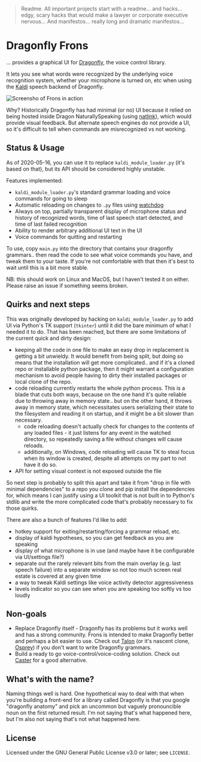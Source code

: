 > Readme. All important projects start with a readme... and hacks... edgy, scary hacks that would make a lawyer or corporate executive nervous... And manifestos... really long and dramatic manifestos...

# Dragonfly Frons

... provides a graphical UI for [Dragonfly](https://github.com/dictation-toolbox/dragonfly), the voice control library.

It lets you see what words were recognized by the underlying voice recognition system, whether your microphone is turned on, etc when using the [Kaldi](https://dragonfly2.readthedocs.io/en/latest/kaldi_engine.html) speech backend of Dragonfly.

![Screensho of Frons in action](https://user-images.githubusercontent.com/931544/82132678-1cf69780-9797-11ea-93f8-bf6116277029.png)

Why? Historically Dragonfly has had minimal (or no) UI because it relied on being hosted inside Dragon NaturallySpeaking (using [natlink](https://qh.antenna.nl/unimacro/index.html)), which would provide visual feedback. But alternate speech engines do not provide a UI, so it's difficult to tell when commands are misrecognized vs not working.

## Status & Usage

As of 2020-05-16, you can use it to replace `kaldi_module_loader.py` (it's based on that), but its API should be considered highly unstable.

Features implemented:

* `kaldi_module_loader.py`'s standard grammar loading and voice commands for going to sleep
* Automatic reloading on changes to `.py` files using [watchdog](https://github.com/gorakhargosh/watchdog)
* Always on top, partially transparent display of microphone status and history of recognized words, time of last speech start detected, and time of last failed recognition
* Ability to render arbitrary additional UI text in the UI
* Voice commands for quitting and restarting

To use, copy `main.py` into the directory that contains your dragonfly grammars.. then read the code to see what voice commands you have, and tweak them to your taste. If you're not comfortable with that then it's best to wait until this is a bit more stable.

NB: this should work on Linux and MacOS, but I haven't tested it on either. Please raise an issue if something seems broken.

## Quirks and next steps

This was originally developed by hacking on `kaldi_module_loader.py` to add UI via Python's TK support (`tkinter`) until it did the bare minimum of what I needed it to do. That has been reached, but there are some limitations of the current quick and dirty design:

* keeping all the code in one file to make an easy drop in replacement is getting a bit unwieldy. It would benefit from being split, but doing so means that the installation will get more complicated.. and if it's a cloned repo or installable python package, then it might warrant a configuration mechanism to avoid people having to dirty their installed packages or local clone of the repo.
* code reloading currently restarts the whole python process. This is a blade that cuts both ways, because on the one hand it's quite reliable due to throwing away in memory state.. but on the other hand, it throws away in memory state, which necessitates users serializing their state to the filesystem and reading it on startup, and it might be a bit slower than necessary.
    * code reloading doesn't actually check for changes to the contents of any loaded files - it just listens for any event in the watched directory, so repeatedly saving a file without changes will cause reloads.
    * additionally, on Windows, code reloading will cause TK to steal focus when its window is created, despite all attempts on my part to not have it do so.
* API for setting visual context is not exposed outside the file

So next step is probably to split this apart and take it from "drop in file with minimal dependencies" to a repo you clone and pip install the dependencies for, which means I can justify using a UI toolkit that is not built in to Python's stdlib and write the more complicated code that's probably necessary to fix those quirks.

There are also a bunch of features I'd like to add:

* hotkey support for exiting/restarting/forcing a grammar reload, etc.
* display of kaldi hypotheses, so you can get feedback as you are speaking
* display of what microphone is in use (and maybe have it be configurable via UI/settings file?)
* separate out the rarely relevant bits from the main overlay (e.g. last speech failure) into a separate window so not too much screen real estate is covered at any given time
* a way to tweak Kaldi settings like voice activity detector aggressiveness
* levels indicator so you can see when you are speaking too softly vs too loudly

## Non-goals

* Replace Dragonfly itself - Dragonfly has its problems but it works well and has a strong community. Frons is intended to make Dragonfly better and perhaps a bit easier to use. Check out [Talon](http://talonvoice.com/) (or it's nascent clone, [Osprey](https://github.com/osprey-voice/osprey/)) if you don't want to write Dragonfly grammars.
* Build a ready to go voice-control/voice-coding solution. Check out [Caster](https://caster.readthedocs.io/en/latest/) for a good alternative.

## What's with the name?

Naming things well is hard. One hypothetical way to deal with that when you're building a front-end for a library called Dragonfly is that you google "dragonfly anatomy" and pick an uncommon but vaguely pronouncible noun on the first returned result. I'm not saying that's what happened here, but I'm also not saying that's not what happened here.

## License

Licensed under the GNU General Public License v3.0 or later; see `LICENSE`.
